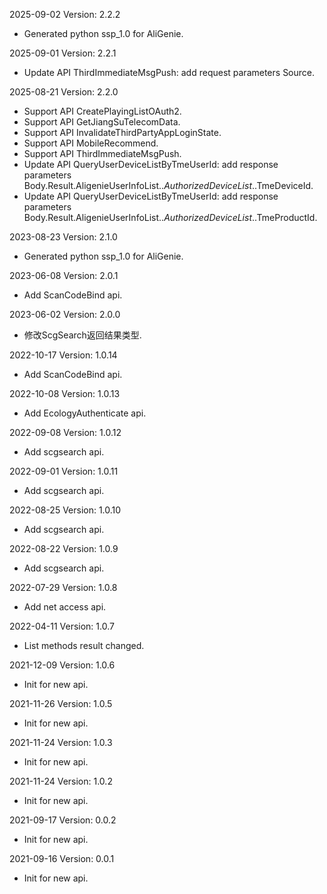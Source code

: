 2025-09-02 Version: 2.2.2
- Generated python ssp_1.0 for AliGenie.

2025-09-01 Version: 2.2.1
- Update API ThirdImmediateMsgPush: add request parameters Source.


2025-08-21 Version: 2.2.0
- Support API CreatePlayingListOAuth2.
- Support API GetJiangSuTelecomData.
- Support API InvalidateThirdPartyAppLoginState.
- Support API MobileRecommend.
- Support API ThirdImmediateMsgPush.
- Update API QueryUserDeviceListByTmeUserId: add response parameters Body.Result.AligenieUserInfoList.$.AuthorizedDeviceList.$.TmeDeviceId.
- Update API QueryUserDeviceListByTmeUserId: add response parameters Body.Result.AligenieUserInfoList.$.AuthorizedDeviceList.$.TmeProductId.


2023-08-23 Version: 2.1.0
- Generated python ssp_1.0 for AliGenie.

2023-06-08 Version: 2.0.1
- Add ScanCodeBind api.

2023-06-02 Version: 2.0.0
- 修改ScgSearch返回结果类型.

2022-10-17 Version: 1.0.14
- Add ScanCodeBind api.

2022-10-08 Version: 1.0.13
- Add EcologyAuthenticate api.

2022-09-08 Version: 1.0.12
- Add scgsearch api.

2022-09-01 Version: 1.0.11
- Add scgsearch api.

2022-08-25 Version: 1.0.10
- Add scgsearch api.

2022-08-22 Version: 1.0.9
- Add scgsearch api.

2022-07-29 Version: 1.0.8
- Add net access api.

2022-04-11 Version: 1.0.7
- List methods result changed.

2021-12-09 Version: 1.0.6
- Init for new api.

2021-11-26 Version: 1.0.5
- Init for new api.

2021-11-24 Version: 1.0.3
- Init for new api.

2021-11-24 Version: 1.0.2
- Init for new api.

2021-09-17 Version: 0.0.2
- Init for new api.

2021-09-16 Version: 0.0.1
- Init for new api.

